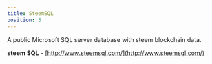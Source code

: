 ```yaml
---
title: SteemSQL
position: 3
---
```


A public Microsoft SQL server database with steem blockchain data. 

**steem SQL** - [http://www.steemsql.com/](http://www.steemsql.com/)
